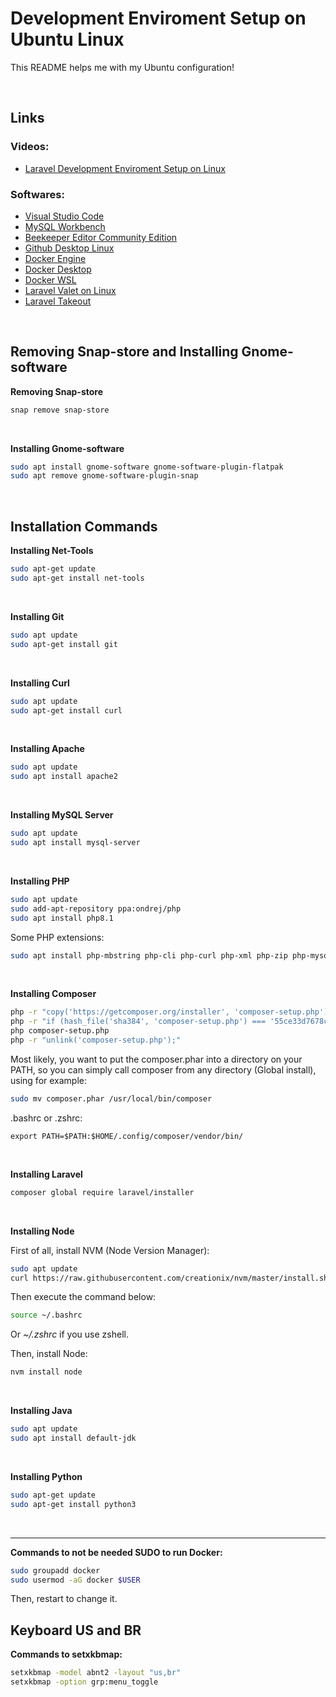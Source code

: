 # Development Enviroment Setup on Ubuntu Linux

This README helps me with my Ubuntu configuration!

<br>

## Links

### Videos:
- [Laravel Development Enviroment Setup on Linux](https://youtu.be/m7ULdRiMd-w)

### Softwares:
- [Visual Studio Code](https://code.visualstudio.com/)
- [MySQL Workbench](https://dev.mysql.com/downloads/workbench/)
- [Beekeeper Editor Community Edition](https://github.com/beekeeper-studio/beekeeper-studio)
- [Github Desktop Linux](https://github.com/shiftkey/desktop)
- [Docker Engine](https://docs.docker.com/engine/install/ubuntu/)
- [Docker Desktop](https://docs.docker.com/desktop/install/linux-install/)
- [Docker WSL](https://github.com/codeedu/wsl2-docker-quickstart)
- [Laravel Valet on Linux](https://cpriego.github.io/valet-linux/)
- [Laravel Takeout](https://github.com/tighten/takeout)

<br>

## Removing Snap-store and Installing Gnome-software

**Removing Snap-store**

```sh
snap remove snap-store
```

<br>

**Installing Gnome-software**

```sh
sudo apt install gnome-software gnome-software-plugin-flatpak
sudo apt remove gnome-software-plugin-snap
```

<br>

## Installation Commands

**Installing Net-Tools**

```sh
sudo apt-get update
sudo apt-get install net-tools
```

<br>

**Installing Git**

```sh
sudo apt update
sudo apt-get install git
```

<br>

**Installing Curl**

```sh
sudo apt update
sudo apt-get install curl
```

<br>

**Installing Apache**

```sh
sudo apt update
sudo apt install apache2
```

<br>

**Installing MySQL Server**

```sh
sudo apt update
sudo apt install mysql-server
```

<br>

**Installing PHP**

```sh
sudo apt update
sudo add-apt-repository ppa:ondrej/php
sudo apt install php8.1
```
Some PHP extensions:
```sh
sudo apt install php-mbstring php-cli php-curl php-xml php-zip php-mysql php-pgsql php-sqlite3
```
<br>

**Installing Composer**

```sh
php -r "copy('https://getcomposer.org/installer', 'composer-setup.php');"
php -r "if (hash_file('sha384', 'composer-setup.php') === '55ce33d7678c5a611085589f1f3ddf8b3c52d662cd01d4ba75c0ee0459970c2200a51f492d557530c71c15d8dba01eae') { echo 'Installer verified'; } else { echo 'Installer corrupt'; unlink('composer-setup.php'); } echo PHP_EOL;"
php composer-setup.php
php -r "unlink('composer-setup.php');"
```
Most likely, you want to put the composer.phar into a directory on your PATH, so you can simply call composer from any directory (Global install), using for example:
```sh
sudo mv composer.phar /usr/local/bin/composer
```
.bashrc or .zshrc:
```
export PATH=$PATH:$HOME/.config/composer/vendor/bin/
```

<br>

**Installing Laravel**

```sh
composer global require laravel/installer
```

<br>

**Installing Node**

First of all, install NVM (Node Version Manager):
```sh
sudo apt update
curl https://raw.githubusercontent.com/creationix/nvm/master/install.sh | bash
```
Then execute the command below:
```sh
source ~/.bashrc
```
Or _~/.zshrc_ if you use zshell.

Then, install Node:
```sh
nvm install node
```

<br>

**Installing Java**

```sh
sudo apt update
sudo apt install default-jdk
```

<br>

**Installing Python**

```sh
sudo apt-get update
sudo apt-get install python3
```

<br>

<hr>

**Commands to not be needed SUDO to run Docker:**
```sh
sudo groupadd docker
sudo usermod -aG docker $USER
```
Then, restart to change it.

## Keyboard US and BR
**Commands to setxkbmap:**
```sh
setxkbmap -model abnt2 -layout "us,br"
setxkbmap -option grp:menu_toggle
```

